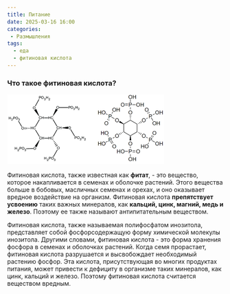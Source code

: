 ```yaml
---
title: Питание
date: 2025-03-16 16:00
categories: 
 - Размышления
tags:
  - еда
  - фитиновая кислота
---
```


### Что такое фитиновая кислота?

<img src="./Питание/photo.png" alt="Фитиновая кислота в продуктах питания" style="zoom:50%;" />

Фитиновая кислота, также известная как **фитат**, - это вещество, которое накапливается в семенах и оболочке растений. Этого вещества больше в бобовых, масличных семенах и орехах, и оно оказывает вредное воздействие на организм. Фитиновая кислота **препятствует усвоению** таких важных минералов, как **кальций, цинк, магний, медь и железо**. Поэтому ее также называют антипитательным веществом.

Фитиновая кислота, также называемая полифосфатом инозитола, представляет собой фосфорсодержащую форму химической молекулы инозитола. Другими словами, фитиновая кислота - это форма хранения фосфора в семенах и оболочках растений. Когда семя прорастает, фитиновая кислота разрушается и высвобождает необходимый растению фосфор. Эта кислота, присутствующая во многих продуктах питания, может привести к дефициту в организме таких минералов, как цинк, кальций и железо. Поэтому фитиновая кислота считается веществом  вредным.